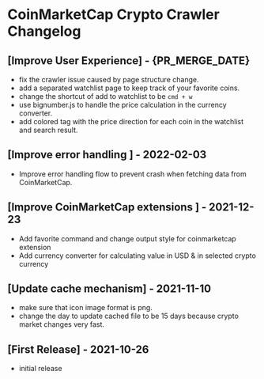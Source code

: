 # CoinMarketCap Crypto Crawler Changelog

## [Improve User Experience] - {PR_MERGE_DATE}

- fix the crawler issue caused by page structure change.
- add a separated watchlist page to keep track of your favorite coins.
- change the shortcut of add to watchlist to be `cmd + w`
- use bignumber.js to handle the price calculation in the currency converter.
- add colored tag with the price direction for each coin in the watchlist and search result.

## [Improve error handling ] - 2022-02-03

- Improve error handling flow to prevent crash when fetching data from CoinMarketCap.

## [Improve CoinMarketCap extensions ] - 2021-12-23

- Add favorite command and change output style for coinmarketcap extension
- Add currency converter for calculating value in USD & in selected crypto currency

## [Update cache mechanism] - 2021-11-10

- make sure that icon image format is png.
- change the day to update cached file to be 15 days because crypto market changes very fast.

## [First Release] - 2021-10-26

- initial release
